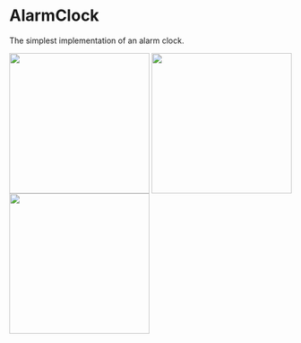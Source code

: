 # AlarmClock

The simplest implementation of an alarm clock.

<img src="https://user-images.githubusercontent.com/26083647/46602082-dab79f80-caf7-11e8-90f7-3369c51f7b2c.jpg" align="center" width = "250px"></img>
<img src="https://user-images.githubusercontent.com/26083647/46602081-dab79f80-caf7-11e8-84b4-fb74dc6f40aa.jpg" align="center" width = "250px"></img>
<img src="https://user-images.githubusercontent.com/26083647/46602080-dab79f80-caf7-11e8-98bd-d581ef1107e1.jpg" align="center" width = "250px"></img>
